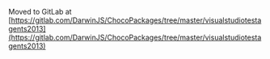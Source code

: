 
Moved to GitLab at [https://gitlab.com/DarwinJS/ChocoPackages/tree/master/visualstudiotestagents2013](https://gitlab.com/DarwinJS/ChocoPackages/tree/master/visualstudiotestagents2013)